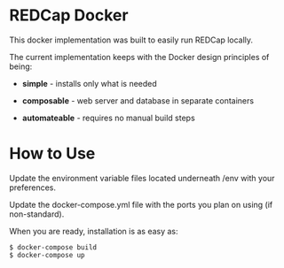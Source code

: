# REDCap Docker
This docker implementation was built to easily run REDCap locally.

The current implementation keeps with the Docker design principles of being:

* **simple** - installs only what is needed

* **composable** - web server and database in separate containers

* **automateable** - requires no manual build steps

# How to Use

Update the environment variable files located underneath /env with your preferences.

Update the docker-compose.yml file with the ports you plan on using (if non-standard).

When you are ready, installation is as easy as:
```
$ docker-compose build
$ docker-compose up
```